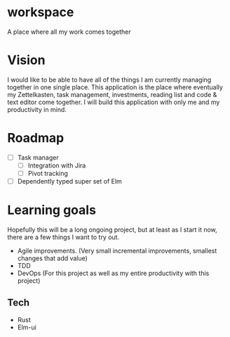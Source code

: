 # workspace
A place where all my work comes together

# Vision
I would like to be able to have all of the things I am currently managing together in one single place.
This application is the place where eventually my Zettelkasten, task management, investments, reading list and code & text editor come together. I will build this application with only me and my productivity in mind.

# Roadmap

- [ ] Task manager
  - [ ] Integration with Jira
  - [ ] Pivot tracking

- [ ] Dependently typed super set of Elm

# Learning goals 
Hopefully this will be a long ongoing project, but at least as I start it now, there are a few things I want to try out.


- Agile improvements. (Very small incremental improvements, smallest changes that add value)
- TDD
- DevOps (For this project as well as my entire productivity with this project)

## Tech
- Rust
- Elm-ui
